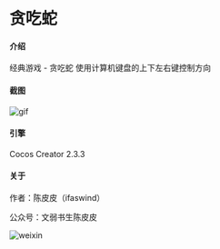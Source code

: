 # 贪吃蛇

#### 介绍
经典游戏 - 贪吃蛇
使用计算机键盘的上下左右键控制方向

#### 截图
![gif](https://gitee.com/ifaswind/image-storage/raw/master/snake/10.1-Preview.gif)

#### 引擎
Cocos Creator 2.3.3

#### 关于

作者：陈皮皮（ifaswind）

公众号：文弱书生陈皮皮

![weixin](https://gitee.com/ifaswind/image-storage/raw/master/weixin/qrcode.png)